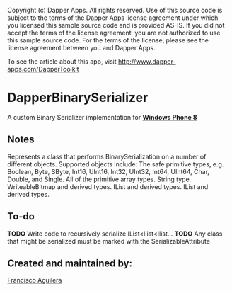 Copyright (c) Dapper Apps.  All rights reserved.
Use of this source code is subject to the terms of the Dapper Apps license 
agreement under which you licensed this sample source code and is provided AS-IS.
If you did not accept the terms of the license agreement, you are not authorized 
to use this sample source code.  For the terms of the license, please see the 
license agreement between you and Dapper Apps.

To see the article about this app, visit http://www.dapper-apps.com/DapperToolkit

DapperBinarySerializer
==========================

A custom Binary Serializer implementation for [**Windows Phone 8**](http://developer.windowsphone.com/en-us)

## Notes

Represents a class that performs BinarySerialization on a number of different objects.
Supported objects include:
  The safe primitive types, e.g. Boolean, Byte, SByte, Int16, UInt16, Int32, UInt32, Int64, UInt64, Char, Double, and Single.
  All of the primitive array types.
  String type.
  WriteableBitmap and derived types.
  IList<string> and derived types.
  IList<WriteableBitmap> and derived types.
  
## To-do  
  
**TODO** Write code to recursively serialize IList<Ilist<Ilist...
**TODO** Any class that might be serialized must be marked with the SerializableAttribute

## Created and maintained by:
[Francisco Aguilera](http://www.dapper-apps.com)

